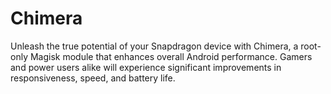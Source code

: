 # Chimera
Unleash the true potential of your Snapdragon device with Chimera, a root-only Magisk module that enhances overall Android performance. Gamers and power users alike will experience significant improvements in responsiveness, speed, and battery life.
